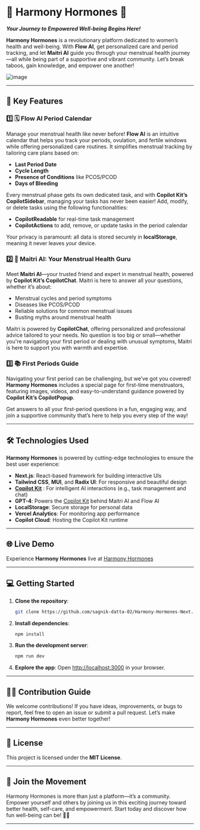 # 🌸 Harmony Hormones 🌸  
**_Your Journey to Empowered Well-being Begins Here!_**

**Harmony Hormones** is a revolutionary platform dedicated to women’s health and well-being. With **Flow AI**, get personalized care and period tracking, and let **Maitri AI** guide you through your menstrual health journey—all while being part of a supportive and vibrant community. Let’s break taboos, gain knowledge, and empower one another!

![image](https://github.com/user-attachments/assets/bfa8790c-66c0-4423-93b4-4088e5955b5b)

---

## 🚀 Key Features

### 1️⃣ 🗓️ **Flow AI Period Calendar**

Manage your menstrual health like never before! **Flow AI** is an intuitive calendar that helps you track your periods, ovulation, and fertile windows while offering personalized care routines. It simplifies menstrual tracking by tailoring care plans based on:

- **Last Period Date**
- **Cycle Length**
- **Presence of Conditions** like PCOS/PCOD
- **Days of Bleeding**

Every menstrual phase gets its own dedicated task, and with **Copilot Kit’s CopilotSidebar**, managing your tasks has never been easier! Add, modify, or delete tasks using the following functionalities:
- **CopilotReadable** for real-time task management
- **CopilotActions** to add, remove, or update tasks in the period calendar

Your privacy is paramount: all data is stored securely in **localStorage**, meaning it never leaves your device.

### 2️⃣ 🧠 **Maitri AI: Your Menstrual Health Guru**

Meet **Maitri AI**—your trusted friend and expert in menstrual health, powered by **Copilot Kit’s CopilotChat**. Maitri is here to answer all your questions, whether it’s about:

- Menstrual cycles and period symptoms
- Diseases like PCOS/PCOD
- Reliable solutions for common menstrual issues
- Busting myths around menstrual health

Maitri is powered by **CopilotChat**, offering personalized and professional advice tailored to your needs. No question is too big or small—whether you're navigating your first period or dealing with unusual symptoms, Maitri is here to support you with warmth and expertise.

### 3️⃣ 📚 **First Periods Guide**

Navigating your first period can be challenging, but we’ve got you covered! **Harmony Hormones** includes a special page for first-time menstruators, featuring images, videos, and easy-to-understand guidance powered by **Copilot Kit’s CopilotPopup**.

Get answers to all your first-period questions in a fun, engaging way, and join a supportive community that’s here to help you every step of the way!

---

## 🛠️ Technologies Used

**Harmony Hormones** is powered by cutting-edge technologies to ensure the best user experience:
- **Next.js**: React-based framework for building interactive UIs
- **Tailwind CSS**, **MUI**, and **Radix UI**: For responsive and beautiful design
- **[Copilot Kit](https://www.copilotkit.ai/)** : For intelligent AI interactions (e.g., task management and chat)
- **GPT-4**: Powers the [Copilot Kit](https://www.copilotkit.ai/) behind Maitri AI and Flow AI
- **LocalStorage**: Secure storage for personal data
- **Vercel Analytics**: For monitoring app performance
- **Copilot Cloud**: Hosting the Copilot Kit runtime

---

## 🌐 Live Demo

Experience **Harmony Hormones** live at [Harmony Hormones](https://harmonyhormones.vercel.app)

---

## 💻 Getting Started

1. **Clone the repository**:
   ```bash
   git clone https://github.com/sagnik-datta-02/Harmony-Hormones-Next.git
   ```

2. **Install dependencies**:
   ```bash
   npm install
   ```

3. **Run the development server**:
   ```bash
   npm run dev
   ```

4. **Explore the app**: Open [http://localhost:3000](http://localhost:3000) in your browser.

---

## 👩‍💻 Contribution Guide

We welcome contributions! If you have ideas, improvements, or bugs to report, feel free to open an issue or submit a pull request. Let’s make **Harmony Hormones** even better together!

---

## 📄 License

This project is licensed under the **MIT License**.

---

## 🌟 Join the Movement
Harmony Hormones is more than just a platform—it’s a community. Empower yourself and others by joining us in this exciting journey toward better health, self-care, and empowerment. Start today and discover how fun well-being can be! 🌺🚀

---

